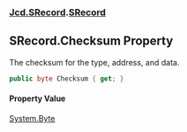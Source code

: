 ### [Jcd.SRecord](Jcd.SRecord.md 'Jcd.SRecord').[SRecord](Jcd.SRecord.SRecord.md 'Jcd.SRecord.SRecord')

## SRecord.Checksum Property

The checksum for the type, address, and data.

```csharp
public byte Checksum { get; }
```

#### Property Value
[System.Byte](https://docs.microsoft.com/en-us/dotnet/api/System.Byte 'System.Byte')